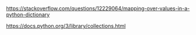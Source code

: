 https://stackoverflow.com/questions/12229064/mapping-over-values-in-a-python-dictionary

https://docs.python.org/3/library/collections.html